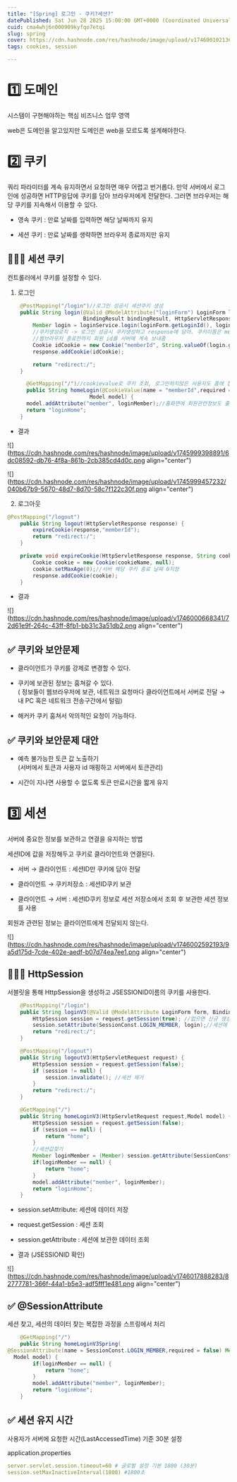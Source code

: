 ```yaml
---
title: "[Spring] 로그인 - 쿠키?세션?"
datePublished: Sat Jun 28 2025 15:00:00 GMT+0000 (Coordinated Universal Time)
cuid: cma4whj6n000909kyfqo7etqi
slug: spring
cover: https://cdn.hashnode.com/res/hashnode/image/upload/v1746001021360/46fffbe8-7089-432b-9da3-060357f3f126.png
tags: cookies, session

---
```


# 1️⃣ 도메인

시스템이 구현해야하는 핵심 비즈니스 업무 영역

web은 도메인을 알고있지만 도메인은 web을 모르도록 설계해야한다.

# 2️⃣ 쿠키

쿼리 파라미터를 계속 유지하면서 요청하면 매우 어렵고 번거롭다. 만약 서버에서 로그인에 성공하면 HTTP응답에 쿠키를 담아 브라우저에게 전달한다. 그러면 브라우저는 해당 쿠키를 지속해서 이용할 수 있다.

* 영속 쿠키 : 만료 날짜를 입력하면 해당 날짜까지 유지
    
* 세션 쿠키 : 만료 날짜를 생략하면 브라우저 종료까지만 유지
    

## **👨🏻‍🏫** 세션 쿠키

컨트롤러에서 쿠키를 설정할 수 있다.

1. 로그인
    

```java
    @PostMapping("/login")//로그인 성공시 세션쿠키 생성
    public String login(@Valid @ModelAttribute("loginForm") LoginForm loginForm,
                        BindingResult bindingResult, HttpServletResponse response) {
        Member login = loginService.login(loginForm.getLoginId(), loginForm.getPassword());
        //쿠키생성로직 -> 로그인 성공시 쿠키생성하고 response에 담아. 쿠키이름은 memberId
        //웹브라우저 종료전까지 회원 id를 서버에 계속 보내줌
        Cookie idCookie = new Cookie("memberId", String.valueOf(login.getId()));
        response.addCookie(idCookie);

        return "redirect:/";
    }

      @GetMapping("/")//cookievalue로 쿠키 조회, 로그인하지않은 사용자도 홈에 접근하니 required=false
      public String homeLogin(@CookieValue(name = "memberId",required = false) Long memberId,
                          Model model) {
      model.addAttribute("member", loginMember);//홈화면에 회원관련정보도 출력해야해서 member데이터도 담기
      return "loginHome";
    }
```

* 결과
    

![](https://cdn.hashnode.com/res/hashnode/image/upload/v1745999398891/6dc08592-db76-4f8a-861b-2cb385cd4d0c.png align="center")

![](https://cdn.hashnode.com/res/hashnode/image/upload/v1745999457232/040b67b9-5670-48d7-8d70-58c7f122c30f.png align="center")

2. 로그아웃
    

```java
@PostMapping("/logout")
    public String logout(HttpServletResponse response) {
        expireCookie(response,"memberId");
        return "redirect:/";
    }

    private void expireCookie(HttpServletResponse response, String cookieName) {
        Cookie cookie = new Cookie(cookieName, null);
        cookie.setMaxAge(0);//서버 해당 쿠키 종료 날짜 0지정
        response.addCookie(cookie);
    }
```

* 결과
    

![](https://cdn.hashnode.com/res/hashnode/image/upload/v1746000668341/72d61e9f-264c-43ff-8fb1-bb31c3a51db2.png align="center")

## ✅ 쿠키와 보안문제

* 클라이언트가 쿠키를 강제로 변경할 수 있다.
    
* 쿠키에 보관된 정보는 훔쳐갈 수 있다.  
    ( 정보들이 웹브라우저에 보관, 네트워크 요청마다 클라이언트에서 서버로 전달 → 내 PC 혹은 네트워크 전송구간에서 털림)
    
* 해커카 쿠키 훔쳐서 악의적인 요청이 가능하다.
    

## ✅ 쿠키와 보안문제 대안

* 예측 불가능한 토큰 값 노출하기  
    (서버에서 토큰과 사용자 id 매핑하고 서버에서 토큰관리)
    
* 시간이 지나면 사용할 수 없도록 토큰 만료시간을 짧게 유지
    

# 3️⃣ 세션

서버에 중요한 정보를 보관하고 연결을 유지하는 방법

세션ID에 값을 저장해두고 쿠키로 클라이언트와 연결된다.

* 서버 → 클라이언트 : 세션ID만 쿠키에 담아 전달
    
* 클라이언트 → 쿠키저장소 : 세션ID쿠키 보관
    
* 클라이언트 → 서버 : 세션ID쿠키 정보로 세션 저장소에서 조회 후 보관한 세션 정보를 사용
    

회원과 관련된 정보는 클라이언트에게 전달되지 않는다.

![](https://cdn.hashnode.com/res/hashnode/image/upload/v1746002592193/9a5d175d-7cde-402e-aedf-b07d74ea7ee1.png align="center")

## **👨🏻‍🏫** HttpSession

서블릿을 통해 HttpSession을 생성하고 JSESSIONID이름의 쿠키를 사용한다.

```java
    @PostMapping("/login")
    public String loginV3(@Valid @ModelAttribute LoginForm form, BindingResult bindingResult, HttpServletRequest request) {
        HttpSession session = request.getSession(true); //없으면 신규 생성 false=없으면 null
        session.setAttribute(SessionConst.LOGIN_MEMBER, login);//세션에 데이터 보관, 하나의 세션에 여러 값 보관 가능
        return "redirect:/";
    }

    @PostMapping("/logout")
    public String logoutV3(HttpServletRequest request) {
        HttpSession session = request.getSession(false);
        if (session != null) {
            session.invalidate(); //세션 제거
        }
        return "redirect:/";
    }

    @GetMapping("/")
    public String homeLoginV3(HttpServletRequest request,Model model) {
        HttpSession session = request.getSession(false);
        if (session == null) {
            return "home";
        }
        //세션값찾기
        Member loginMember = (Member) session.getAttribute(SessionConst.LOGIN_MEMBER);
        if(loginMember == null) {
            return "home";
        }
        model.addAttribute("member", loginMember);
        return "loginHome";
    }
```

* session.setAttribute: 세션에 데이터 저장
    
* request.getSession : 세션 조회
    
* session.getAttribute : 세션에 보관한 데이터 조회
    
* 결과 (JSESSIONID 확인)
    

![](https://cdn.hashnode.com/res/hashnode/image/upload/v1746017888283/82777781-366f-44a1-b5e3-adf5fff1e481.png align="center")

## ✅ @SessionAttribute

세션 찾고, 세션의 데이터 찾는 복잡한 과정을 스프링에서 처리

```java
    @GetMapping("/")
    public String homeLoginV3Spring(
@SessionAttribute(name = SessionConst.LOGIN_MEMBER,required = false) Member loginMember,
  Model model) {
        if(loginMember == null) {
            return "home";
        }
        model.addAttribute("member", loginMember);
        return "loginHome";
    }
```

## ✅ 세션 유지 시간

사용자가 서버에 요청한 시간(LastAccessedTime) 기준 30분 설정

application.properties

```yaml
server.servlet.session.timeout=60 # 글로벌 설정 기본 1800 (30분)
session.setMaxInactiveInterval(1800) #1800초
```